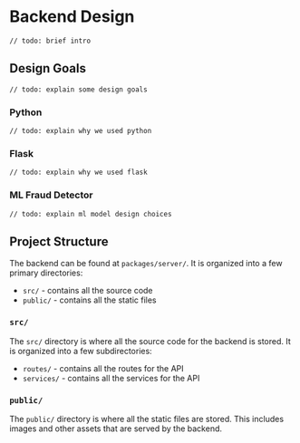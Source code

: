 # Backend Design
`// todo: brief intro`

## Design Goals
`// todo: explain some design goals`

### Python
`// todo: explain why we used python`

### Flask
`// todo: explain why we used flask`

### ML Fraud Detector
`// todo: explain ml model design choices`

## Project Structure
The backend can be found at `packages/server/`. It is organized into a few primary directories:
- `src/` - contains all the source code
- `public/` - contains all the static files

### `src/`
The `src/` directory is where all the source code for the backend is stored. It is organized into a few subdirectories:
- `routes/` - contains all the routes for the API
- `services/` - contains all the services for the API

### `public/`
The `public/` directory is where all the static files are stored. This includes images and other assets that are served by the backend.

